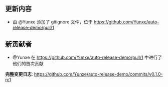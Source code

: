 ## 更新内容
* 由 @Yunxe 添加了 gitignore 文件，位于 https://github.com/Yunxe/auto-release-demo/pull/1

## 新贡献者
* @Yunxe 在 https://github.com/Yunxe/auto-release-demo/pull/1 中进行了他们的首次贡献

**完整变更日志**: https://github.com/Yunxe/auto-release-demo/commits/v0.1.0-rc1